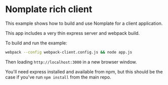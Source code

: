 # Nomplate rich client

This example shows how to build and use Nomplate for a client application.

This app includes a very thin express server and webpack build.

To build and run the example:

```bash
webpack --config webpack-client.config.js && node app.js
```

Then loading `http://localhost:3000` in a new browser window.

You'll need express installed and available from npm, but this should be the case if you've run `npm install` from the main repo.

